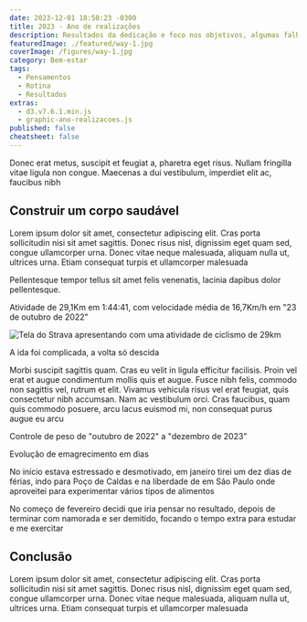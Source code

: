 ```yaml
---
date: 2023-12-01 18:50:23 -0300
title: 2023 - Ano de realizações
description: Resultados da dedicação e foco nos objetivos, algumas falhas e muitos acertos
featuredImage: ./featured/way-1.jpg
coverImage: /figures/way-1.jpg
category: Bem-estar
tags:
  - Pensamentos
  - Rotina
  - Resultados
extras:
  - d3.v7.6.1.min.js
  - graphic-ano-realizacoes.js
published: false
cheatsheet: false
---
```


Donec erat metus, suscipit et feugiat a, pharetra eget risus. Nullam fringilla vitae ligula non congue. Maecenas a dui vestibulum, imperdiet elit ac, faucibus nibh

## Construir um corpo saudável

Lorem ipsum dolor sit amet, consectetur adipiscing elit. Cras porta sollicitudin nisi sit amet sagittis. Donec risus nisl, dignissim eget quam sed, congue ullamcorper urna. Donec vitae neque malesuada, aliquam nulla ut, ultrices urna. Etiam consequat turpis et ullamcorper malesuada

Pellentesque tempor tellus sit amet felis venenatis, lacinia dapibus dolor pellentesque.

<p class="center bold">Atividade de 29,1Km em 1:44:41, com velocidade média de 16,7Km/h em "23 de outubro de 2022"</p>

![Tela do Strava apresentando com uma atividade de ciclismo de 29km](/figures/realizacoes_strava_23.10.jpg)

<p class="center">A ida foi complicada, a volta só descida</p>

Morbi suscipit sagittis quam. Cras eu velit in ligula efficitur facilisis. Proin vel erat et augue condimentum mollis quis et augue. Fusce nibh felis, commodo non sagittis vel, rutrum et elit. Vivamus vehicula risus vel erat feugiat, quis consectetur nibh accumsan. Nam ac vestibulum orci. Cras faucibus, quam quis commodo posuere, arcu lacus euismod mi, non consequat purus augue eu arcu

<p class="center bold">Controle de peso de "outubro de 2022" a "dezembro de 2023"</p>
<p class="center bold">Evolução de emagrecimento em dias</p>

<div id="d3_wrapper" class="d3_graph">
  <div id="loading_graphic"></div>
</div>

No início estava estressado e desmotivado, em janeiro tirei um dez dias de férias, indo para Poço de Caldas e na liberdade de em São Paulo onde aproveitei para experimentar vários tipos de alimentos

No começo de fevereiro decidi que iria pensar no resultado, depois de terminar com namorada e ser demitido, focando o tempo extra para estudar e me exercitar

## Conclusão

Lorem ipsum dolor sit amet, consectetur adipiscing elit. Cras porta sollicitudin nisi sit amet sagittis. Donec risus nisl, dignissim eget quam sed, congue ullamcorper urna. Donec vitae neque malesuada, aliquam nulla ut, ultrices urna. Etiam consequat turpis et ullamcorper malesuada
